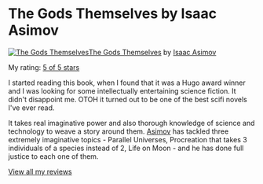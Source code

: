 The Gods Themselves by Isaac Asimov
===
[![The Gods Themselves](http://ecx.images-amazon.com/images/I/51C9NNP0FKL._SX106_.jpg)][0][The Gods Themselves][0] by [Isaac Asimov][1]  
  
My rating: [5 of 5 stars][2]  
  
I started reading this book, when I found that it was a Hugo award winner and I was looking for some intellectually entertaining science fiction. It didn't disappoint me. OTOH it turned out to be one of the best scifi novels I've ever read.  
  
  
It takes real imaginative power and also thorough knowledge of science and technology to weave a story around them. [Asimov][3] has tackled three extremely imaginative topics - Parallel Universes, Procreation that takes 3 individuals of a species instead of 2, Life on Moon - and he has done full justice to each one of them.  
  
[View all my reviews][4]

[0]: http://www.goodreads.com/book/show/41821.The_Gods_Themselves
[1]: http://www.goodreads.com/author/show/16667.Isaac_Asimov
[2]: http://www.goodreads.com/review/show/202903783
[3]: http://www.goodreads.com/author/show/16667.Isaac_Asimov "Isaac Asimov"
[4]: http://www.goodreads.com/review/list/6052014-jayesh-salvi

